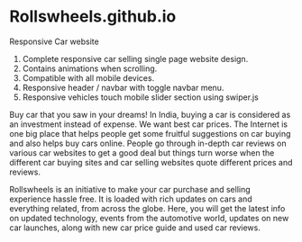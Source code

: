 # Rollswheels.github.io

Responsive Car website 
1) Complete responsive car selling single page website design.
2) Contains animations when scrolling.
3) Compatible with all mobile devices.
4) Responsive header / navbar with toggle navbar menu.
5) Responsive vehicles touch mobile slider section using swiper.js


Buy car that you saw in your dreams! In India, buying a car is considered as an investment instead of expense. We want best car prices. The Internet is one big place that helps people get some fruitful suggestions on car buying and also helps buy cars online. People go through in-depth car reviews on various car websites to get a good deal but things turn worse when the different car buying sites and car selling websites quote different prices and reviews.

Rollswheels is an initiative to make your car purchase and selling experience hassle free. It is loaded with rich updates on cars and everything related, from across the globe. Here, you will get the latest info on updated technology, events from the automotive world, updates on new car launches, along with new car price guide and used car reviews.

